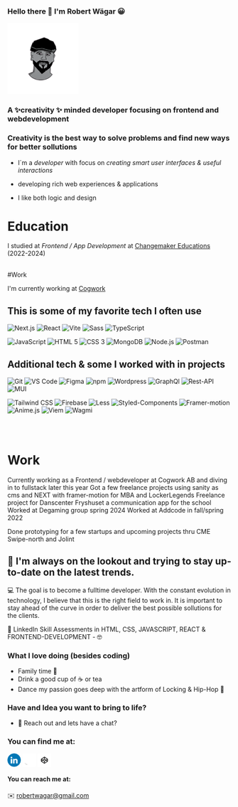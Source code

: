 ### Hello there 👋 I'm Robert Wägar 😀

<p align="left">
<img src="robIcon.png"  alt="Project image" width="160" height="160" >
</p>

### A ✨creativity ✨ minded developer focusing on frontend and webdevelopment 
### Creativity is the best way to solve problems and find new ways for better sollutions

- I´m a _developer_ with focus on _creating smart user interfaces & useful interactions_

- developing rich web experiences & applications

- I like both logic and design

# Education

I studied at _Frontend / App Development_ at [Changemaker Educations](https://cmeducations.se/utbildningar/program/frontend-app-developer) (2022-2024)
<br/><br/>

#Work

I'm currently working at [Cogwork](https://cogwork.se/)

## This is some of my favorite tech I often use

<p>
  <img alt="Next.js" src="https://img.shields.io/badge/next.js 14-000?style=for-the-badge&logo=nextdotjs&logoColor=888" />
  <img alt="React" src="https://img.shields.io/badge/react-000?style=for-the-badge&logo=react" />
  <img alt="Vite" src="https://img.shields.io/badge/vite-000?style=for-the-badge&logo=vite&logoColor=ffc30b" />
   <img alt="Sass" src="https://img.shields.io/badge/sass-000?style=for-the-badge&logo=sass" />
  <img alt="TypeScript" src="https://img.shields.io/badge/typescript-000?style=for-the-badge&logo=typescript" />
</p>
<p>
 <img alt="JavaScript" src="https://img.shields.io/badge/javascript-000?style=for-the-badge&logo=javascript" />
  <img alt="HTML 5" src="https://img.shields.io/badge/html5-000?style=for-the-badge&logo=html5" />
   <img alt="CSS 3" src="https://img.shields.io/badge/css3-000?style=for-the-badge&logo=css3&logoColor=1572B6" />
   <img alt="MongoDB" src="https://img.shields.io/badge/mongodb-000?style=for-the-badge&logo=mongodb" />
  <img alt="Node.js" src="https://img.shields.io/badge/node.js-000?style=for-the-badge&logo=nodedotjs" />
  <img alt="Postman" src="https://img.shields.io/badge/postman-000?style=for-the-badge&logo=postman" />
</p>

## Additional tech & some I worked with in projects

<p>
 <img alt="Git" src="https://img.shields.io/badge/git-000?style=for-the-badge&logo=git" />
  <img alt="VS Code" src="https://img.shields.io/badge/vs code-000?style=for-the-badge&logo=visualstudiocode&logoColor=007ACC" />
  <img alt="Figma" src="https://img.shields.io/badge/figma-000?style=for-the-badge&logo=figma" />
  <img alt="npm" src="https://img.shields.io/badge/npm-000?style=for-the-badge&logo=npm" />
  <img alt="Wordpress" src="https://img.shields.io/badge/wordpress-000?style=for-the-badge&logo=wordpress" />
  <img alt="GraphQl" src="https://img.shields.io/badge/graphql-000?style=for-the-badge&logo=graphql" />
  <img alt="Rest-API" src="https://img.shields.io/badge/restapi-000?style=for-the-badge&logo=restapi" />
  <img alt="MUI" src="https://img.shields.io/badge/mui-000?style=for-the-badge&logo=mui" />
</p>
<p>
   <img alt="Tailwind CSS" src="https://img.shields.io/badge/tailwind-000?style=for-the-badge&logo=tailwindcss" />
   <img alt="Firebase" src="https://img.shields.io/badge/firebase-000?style=for-the-badge&logo=firebase" />
   <img alt="Less" src="https://img.shields.io/badge/less-000?style=for-the-badge&logo=less" />
   <img alt="Styled-Components" src="https://img.shields.io/badge/styledcomponents-000?style=for-the-badge&logo=styledcomponents" />
   <img alt="Framer-motion" src="https://img.shields.io/badge/framermotion-000?style=for-the-badge&logo=framermotion" />
   <img alt="Anime.js" src="https://img.shields.io/badge/anime.js-000?style=for-the-badge&logo=animedotjs" />
     <img alt="Viem" src="https://img.shields.io/badge/viem-000?style=for-the-badge&logo=viem" />  
   <img alt="Wagmi" src="https://img.shields.io/badge/wagmi-000?style=for-the-badge&logo=wagmi" />
</p>
 
 <br>

 <br>

# Work

Currently working as a Frontend / webdeveloper at Cogwork AB and diving in to fullstack later this year
Got a few freelance projects using sanity as cms and NEXT with framer-motion for MBA and LockerLegends
Freelance project for Danscenter Fryshuset a communication app for the school
Worked at Degaming group spring 2024
Worked at Addcode in fall/spring 2022 

Done prototyping for a few startups and upcoming projects thru CME Swipe-north and Jolint

## 🚀 I'm always on the lookout and trying to stay up-to-date on the latest trends.

💻 The goal is to become a fulltime developer.
With the constant evolution in technology, I believe that this is the right field to work in.
It is important to stay ahead of the curve in order to deliver the best possible sollutions for the clients.

🚀 LinkedIn Skill Assessments in HTML, CSS, JAVASCRIPT, REACT & FRONTEND-DEVELOPMENT - 🤓

### What I love doing (besides coding)

- Family time 🥰
- Drink a good cup of ☕ or tea
- Dance my passion goes deep with the artform of Locking & Hip-Hop 🕺

### Have and Idea you want to bring to life?

- 💬 Reach out and lets have a chat?

### You can find me at:

<p align="left">
<a href="https://www.linkedin.com/in/robert-w%C3%A4gar-1b4661139/" target="_blank"><img align="center" src="socials/LinkedIN.png" alt="" height="30" /></a>
<a href="https://github.com/robonexx" target="_blank"><img align="center" src="socials/Github.png" alt="" height="30" /></a>
<a href="https://codepen.io/robertwagar" target="_blank"><img align="center" src="socials/Codeopen.png" alt="" height="30" /></a>
</p>

#### You can reach me at:

✉️ robertwagar@gmail.com
